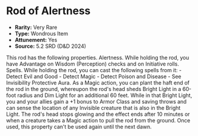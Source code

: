 # Rod of Alertness

- **Rarity:** Very Rare
- **Type:** Wondrous Item
- **Attunement:** Yes
- **Source:** 5.2 SRD (D&D 2024)

This rod has the following properties. Alertness. While holding the rod, you have Advantage on Wisdom (Perception) checks and on Initiative rolls. Spells. While holding the rod, you can cast the following spells from it: - Detect Evil and Good - Detect Magic - Detect Poison and Disease - See Invisibility Protective Aura. As a Magic action, you can plant the haft end of the rod in the ground, whereupon the rod's head sheds Bright Light in a 60-foot radius and Dim Light for an additional 60 feet. While in that Bright Light, you and your allies gain a +1 bonus to Armor Class and saving throws and can sense the location of any Invisible creature that is also in the Bright Light. The rod's head stops glowing and the effect ends after 10 minutes or when a creature takes a Magic action to pull the rod from the ground. Once used, this property can't be used again until the next dawn.
